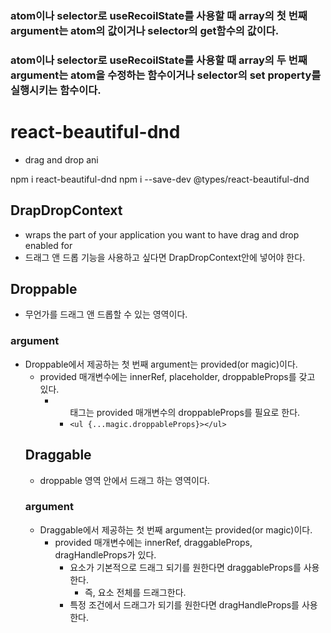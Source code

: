 ### atom이나 selector로 useRecoilState를 사용할 때 array의 첫 번째 argument는 atom의 값이거나 selector의 get함수의 값이다.

### atom이나 selector로 useRecoilState를 사용할 때 array의 두 번째 argument는 atom을 수정하는 함수이거나 selector의 set property를 실행시키는 함수이다.

# react-beautiful-dnd

- drag and drop ani

npm i react-beautiful-dnd
npm i --save-dev @types/react-beautiful-dnd

## DrapDropContext

- wraps the part of your application you want to have drag and drop enabled for
- 드래그 앤 드롭 기능을 사용하고 싶다면 DrapDropContext안에 넣어야 한다.

## Droppable

- 무언가를 드래그 앤 드롭할 수 있는 영역이다.

### argument

- Droppable에서 제공하는 첫 번째 argument는 provided(or magic)이다.
  - provided 매개변수에는 innerRef, placeholder, droppableProps를 갖고 있다.
    - <ul>태그는 provided 매개변수의 droppableProps를 필요로 한다.
    - `<ul {...magic.droppableProps}></ul>`

## Draggable

- droppable 영역 안에서 드래그 하는 영역이다.

### argument

- Draggable에서 제공하는 첫 번째 argument는 provided(or magic)이다.
  - provided 매개변수에는 innerRef, draggableProps, dragHandleProps가 있다.
    - 요소가 기본적으로 드래그 되기를 원한다면 draggableProps를 사용한다.
      - 즉, 요소 전체를 드래그한다.
    - 특정 조건에서 드래그가 되기를 원한다면 dragHandleProps를 사용한다.
